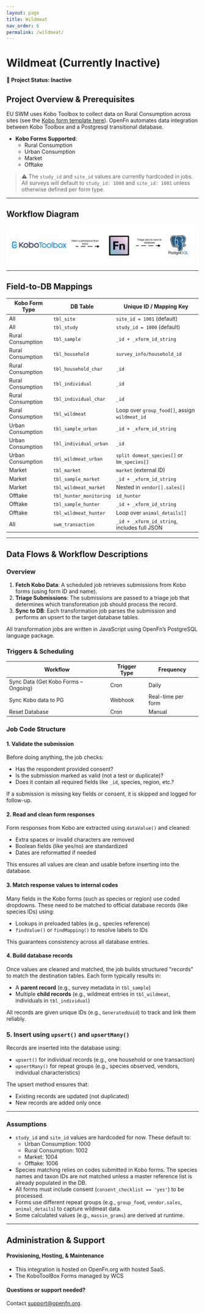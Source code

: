 ```yaml
---
layout: page
title: Wildmeat
nav_order: 6
permalink: /wildmeat/
---
```


# Wildmeat (Currently Inactive)
**🛑 Project Status: Inactive**

## Project Overview & Prerequisites

EU SWM uses Kobo Toolbox to collect data on Rural Consumption across sites (see
the [Kobo form template here](https://docs.google.com/spreadsheets/d/1AN2Qyjx-ua3fE5-Nj7Bg2WSdZdIE6zy4FmVVrMqGZl0/edit?usp=drive_web&ouid=101430720901034004945)). OpenFn automates data integration between Kobo
Toolbox and a Postgresql transitional database.

- **Kobo Forms Supported**:
  - Rural Consumption
  - Urban Consumption
  - Market
  - Offtake

> ⚠️ The `study_id` and `site_id` values are currently hardcoded in jobs. All surveys will default to `study_id: 1000` and `site_id: 1001` unless otherwise defined per form type.

---

## Workflow Diagram

![wildmeat](images/wildmeat-wf.png)

---

## Field-to-DB Mappings

| Kobo Form Type     | DB Table                  | Unique ID / Mapping Key                          |
|--------------------|---------------------------|--------------------------------------------------|
| All                | `tbl_site`                | `site_id = 1001` (default)                       |
| All                | `tbl_study`               | `study_id = 1000` (default)                      |
| Rural Consumption  | `tbl_sample`              | `_id + _xform_id_string`                         |
| Rural Consumption  | `tbl_household`           | `survey_info/household_id`                      |
| Rural Consumption  | `tbl_household_char`      | `_id`                                            |
| Rural Consumption  | `tbl_individual`          | `_id`                                            |
| Rural Consumption  | `tbl_individual_char`     | `_id`                                            |
| Rural Consumption  | `tbl_wildmeat`            | Loop over `group_food[]`, assign `wildmeat_id`   |
| Urban Consumption  | `tbl_sample_urban`        | `_id + _xform_id_string`                         |
| Urban Consumption  | `tbl_individual_urban`    | `_id`                                            |
| Urban Consumption  | `tbl_wildmeat_urban`      | `split domeat_species[]` or `bm_species[]`       |
| Market             | `tbl_market`              | `market` (external ID)                           |
| Market             | `tbl_sample_market`       | `_id + _xform_id_string`                         |
| Market             | `tbl_wildmeat_market`     | Nested in `vendor[].sales[]`                     |
| Offtake            | `tbl_hunter_monitoring`   | `id_hunter`                                      |
| Offtake            | `tbl_sample_hunter`       | `_id + _xform_id_string`                         |
| Offtake            | `tbl_wildmeat_hunter`     | Loop over `animal_details[]`                     |
| All                | `swm_transaction`         | `_id + _xform_id_string`, includes full JSON     |

---

## Data Flows & Workflow Descriptions
###  Overview

1. **Fetch Kobo Data**: A scheduled job retrieves submissions from Kobo forms (using form ID and name).
2. **Triage Submissions**: The submissions are passed to a triage job that determines which transformation job should process the record.
3. **Sync to DB**: Each transformation job parses the submission and performs an upsert to the target database tables.

All transformation jobs are written in JavaScript using OpenFn’s PostgreSQL language package.

### Triggers & Scheduling

| Workflow                                | Trigger Type | Frequency          |
|-----------------------------------------|--------------|--------------------|
| Sync Data (Get Kobo Forms – Ongoing)    | Cron         | Daily              |
| Sync Kobo data to PG                    | Webhook      | Real-time per form |
| Reset Database                          | Cron         | Manual             |

### Job Code Structure

#### 1. Validate the submission

Before doing anything, the job checks:
- Has the respondent provided consent?
- Is the submission marked as valid (not a test or duplicate)?
- Does it contain all required fields like `_id`, species, region, etc.?

If a submission is missing key fields or consent, it is skipped and logged for follow-up.

#### 2. Read and clean form responses

Form responses from Kobo are extracted using `dataValue()` and cleaned:
- Extra spaces or invalid characters are removed
- Boolean fields (like yes/no) are standardized
- Dates are reformatted if needed

This ensures all values are clean and usable before inserting into the database.

#### 3. Match response values to internal codes

Many fields in the Kobo forms (such as species or region) use coded dropdowns. These need to be matched to official database records (like species IDs) using:
- Lookups in preloaded tables (e.g., species reference)
- `findValue()` or `findMapping()` to resolve labels to IDs

This guarantees consistency across all database entries.

#### 4. Build database records

Once values are cleaned and matched, the job builds structured "records" to match the destination tables. Each form typically results in:
- A **parent record** (e.g., survey metadata in `tbl_sample`)
- Multiple **child records** (e.g., wildmeat entries in `tbl_wildmeat`, individuals in `tbl_individual`)

All records are given unique IDs (e.g., `GeneratedUuid`) to track and link them reliably.

### 5. Insert using `upsert()` and `upsertMany()`

Records are inserted into the database using:
- `upsert()` for individual records (e.g., one household or one transaction)
- `upsertMany()` for repeat groups (e.g., species observed, vendors, individual characteristics)

The upsert method ensures that:
- Existing records are updated (not duplicated)
- New records are added only once

 --- 
### Assumptions

- `study_id` and `site_id` values are hardcoded for now. These default to:
  - Urban Consumption: 1000
  - Rural Consumption: 1002
  - Market: 1004
  - Offtake: 1006
- Species matching relies on codes submitted in Kobo forms. The species names and taxon IDs are not matched unless a master reference list is already populated in the DB.
- All forms must include consent (`consent_checklist == 'yes'`) to be processed.
- Forms use different repeat groups (e.g., `group_food`, `vendor.sales`, `animal_details`) to capture wildmeat data.
- Some calculated values (e.g., `massin_grams`) are derived at runtime.

---

## Administration & Support

#### Provisioning, Hosting, & Maintenance
- This integration is hosted on OpenFn.org with hosted SaaS.
- The KoboToolBox Forms managed by WCS

####  Questions or support needed?
Contact support@openfn.org. 
